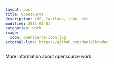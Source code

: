 ```yaml
---
layout: post
title: Opensource
description: iOS, fastlane, ruby, etc
modified: 2011-01-01
categories: work
image:
  icon: opensource-icon.jpg
external-link: https://github.com/danielbowden
---
```


More information about opensource work
